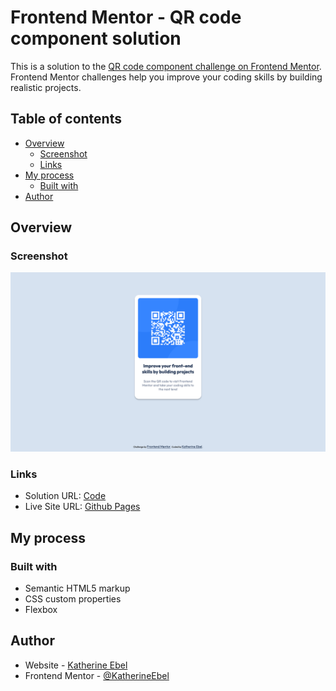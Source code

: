 # Frontend Mentor - QR code component solution

This is a solution to the [QR code component challenge on Frontend Mentor](https://www.frontendmentor.io/challenges/qr-code-component-iux_sIO_H). Frontend Mentor challenges help you improve your coding skills by building realistic projects. 

## Table of contents

- [Overview](#overview)
  - [Screenshot](#screenshot)
  - [Links](#links)
- [My process](#my-process)
  - [Built with](#built-with)
- [Author](#author)

## Overview

### Screenshot

![](./images/screenshot.png)

### Links

- Solution URL: [Code](https://github.com/KatherineEbel/fem-qr-code-component)
- Live Site URL: [Github Pages](https://katherineebel.github.io/fem-qr-code-component/)

## My process

### Built with

- Semantic HTML5 markup
- CSS custom properties
- Flexbox

## Author

- Website - [Katherine Ebel](https://www.katherineebel.com)
- Frontend Mentor - [@KatherineEbel](https://www.frontendmentor.io/profile/KatherineEbel)
